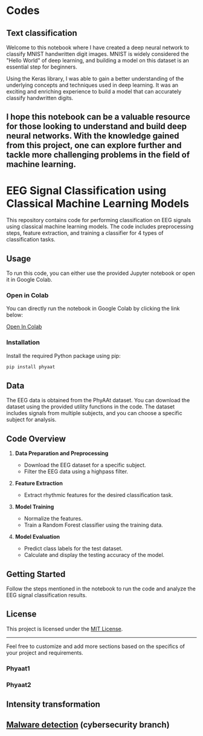 # Codes

## Text classification
Welcome to this notebook where I have created a deep neural network to classify MNIST handwritten digit images. MNIST is widely considered the "Hello World" of deep learning, and building a model on this dataset is an essential step for beginners.

Using the Keras library, I was able to gain a better understanding of the underlying concepts and techniques used in deep learning. It was an exciting and enriching experience to build a model that can accurately classify handwritten digits.

I hope this notebook can be a valuable resource for those looking to understand and build deep neural networks. With the knowledge gained from this project, one can explore further and tackle more challenging problems in the field of machine learning.
---

# EEG Signal Classification using Classical Machine Learning Models

This repository contains code for performing classification on EEG signals using classical machine learning models. The code includes preprocessing steps, feature extraction, and training a classifier for 4 types of classification tasks.

## Usage

To run this code, you can either use the provided Jupyter notebook or open it in Google Colab.

### Open in Colab

You can directly run the notebook in Google Colab by clicking the link below:

[Open In Colab](#)  <!-- Add your Colab link here -->

### Installation

Install the required Python package using pip:

```bash
pip install phyaat
```

## Data

The EEG data is obtained from the PhyAAt dataset. You can download the dataset using the provided utility functions in the code. The dataset includes signals from multiple subjects, and you can choose a specific subject for analysis.

## Code Overview

1. **Data Preparation and Preprocessing**
   - Download the EEG dataset for a specific subject.
   - Filter the EEG data using a highpass filter.

2. **Feature Extraction**
   - Extract rhythmic features for the desired classification task.

3. **Model Training**
   - Normalize the features.
   - Train a Random Forest classifier using the training data.

4. **Model Evaluation**
   - Predict class labels for the test dataset.
   - Calculate and display the testing accuracy of the model.

## Getting Started

Follow the steps mentioned in the notebook to run the code and analyze the EEG signal classification results.

## License

This project is licensed under the [MIT License](LICENSE).

---

Feel free to customize and add more sections based on the specifics of your project and requirements.

### Phyaat1
### Phyaat2
## Intensity transformation
## [Malware detection](https://github.com/hasanyusuf01/Codes/blob/cyber-security/malware_detection_ann.ipynb) (cybersecurity branch)
